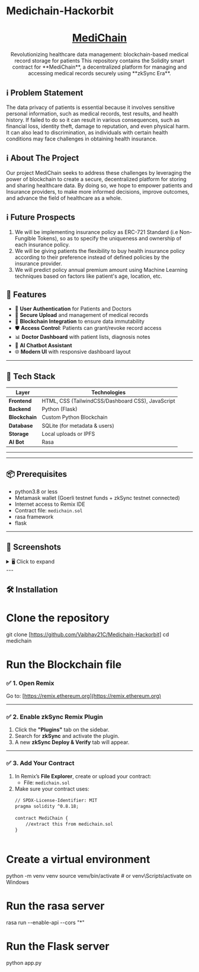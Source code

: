 # Medichain-Hackorbit

<p align="center">
  <h1 align="center"><a href="https://medichain.biz/" target="_blank">MediChain</a></h1>
  <p align="center">
    Revolutionizing healthcare data management: blockchain-based medical record storage for patients 
    This repository contains the Solidity smart contract for **MediChain**, a decentralized platform for managing and accessing medical records securely using **zkSync Era**.
  
  </p>
</p>

## ℹ Problem Statement

The data privacy of patients is essential because it involves sensitive personal information, such as medical records, test results, and health history. If failed to do so it can result in various consequences, such as financial loss, identity theft, damage to reputation, and even physical harm. It can also lead to discrimination, as individuals with certain health conditions may face challenges in obtaining health insurance.

## ℹ About The Project

Our project MediChain seeks to address these challenges by leveraging the power of blockchain to create a secure, decentralized platform for storing and sharing healthcare data. By doing so, we hope to empower patients and Insurance providers, to make more informed decisions, improve outcomes, and advance the field of healthcare as a whole.

## ℹ Future Prospects
1. We will be implementing insurance policy as ERC-721 Standard (i.e Non-Fungible Tokens), so as to specify the uniqueness and ownership of each insurance policy.
2. We will be giving patients the flexibility to buy health insurance policy according to their preference instead of defined policies by the insurance provider.
3. We will predict policy annual premium amount using Machine Learning techniques based on factors like patient's age, location, etc.

## 🚀 Features

- 👤 **User Authentication** for Patients and Doctors
- 📁 **Secure Upload** and management of medical records
- 🔗 **Blockchain Integration** to ensure data immutability
- 🛡️ **Access Control**: Patients can grant/revoke record access
- 📊 **Doctor Dashboard** with patient lists, diagnosis notes
- 🤖 **AI Chatbot Assistant** 
- 🌐 **Modern UI** with responsive dashboard layout

---

## 🧱 Tech Stack

| Layer         | Technologies                         |
|--------------|--------------------------------------|
| **Frontend**  | HTML, CSS (TailwindCSS/Dashboard CSS), JavaScript |
| **Backend**   | Python (Flask)                      |
| **Blockchain**| Custom Python Blockchain            |
| **Database**  | SQLite  (for metadata & users)      |
| **Storage**   | Local uploads or IPFS               |
| **AI Bot**    | Rasa                                |

---
---

## 📦 Prerequisites

- python3.8 or less
- Metamask wallet (Goerli testnet funds + zkSync testnet connected)
- Internet access to Remix IDE
- Contract file: `medichain.sol`
- rasa framework
- flask

---

## 📸 Screenshots

<details>
<summary>🖥️ Click to expand</summary>

**🏠 Homepage**
![Homepage Screenshot](./screenshots/Homepage.png)

**📋 Patient Dashboard**
![Dashboard Screenshot](./screenshots/Dashboard.png)

**📋 Doctor Dashboard**
![Dashboard Screenshot](./screenshots/Doctor_dashboard.png)

**📋 Doctor Access**
![Dashboard Screenshot](./screenshots/Doctor%20access.png))

**📋 Access Requests**
![Dashboard Screenshot](./screenshots/Access-requests.png)

**📋 Medical Records**
![Dashboard Screenshot](./screenshots/Medical_records.png)

**📋 My Patients**
![Dashboard Screenshot](./screenshots/my_patients.png)

**📋 Diagnosis Notes**
![Dashboard Screenshot](./screenshots/Diagnosis-Notes.png)

**📋Doctors Settings**
![Dashboard Screenshot](./screenshots/Doctor-setting.png)

**📋 Patient Settings**
![Dashboard Screenshot](./screenshots/Patient-setting.png)
 </details>
 ---

## 🛠️ Installation

# Clone the repository
git clone [https://github.com/Vaibhav21C/Medichain-Hackorbit]
cd medichain

# Run the Blockchain file
  ### ✅ 1. Open Remix

Go to: [https://remix.ethereum.org](https://remix.ethereum.org)

---

 ### ✅ 2. Enable zkSync Remix Plugin

1. Click the **"Plugins"** tab on the sidebar.
2. Search for **zkSync** and activate the plugin.
3. A new **zkSync Deploy & Verify** tab will appear.

---

 ### ✅ 3. Add Your Contract

1. In Remix’s **File Explorer**, create or upload your contract:
   - File: `medichain.sol`
2. Make sure your contract uses:
   ```solidity
   // SPDX-License-Identifier: MIT
   pragma solidity ^0.8.18;

   contract MediChain {
       //extract this from medichain.sol
   }


# Create a virtual environment
python -m venv venv
source venv/bin/activate  # or venv\Scripts\activate on Windows

# Run the rasa server
rasa run --enable-api --cors "*"

# Run the Flask server
python app.py

